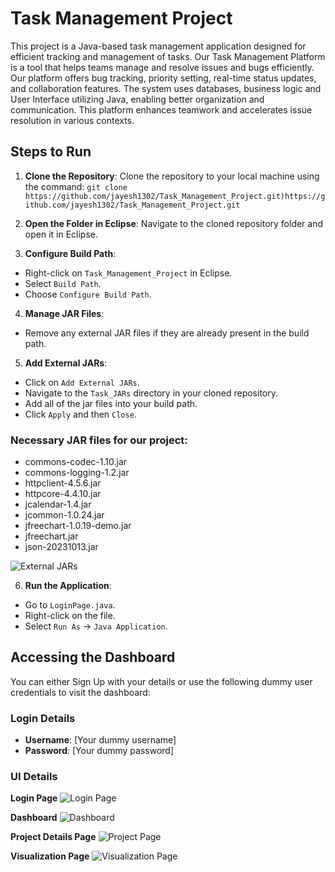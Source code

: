 # Task Management Project

This project is a Java-based task management application designed for efficient tracking and management of tasks. Our Task Management Platform is a tool that helps teams manage and resolve issues and bugs efficiently. Our platform offers bug tracking, priority setting, real-time status updates, and collaboration features. The system uses databases, business logic and User Interface utilizing Java, enabling better organization and communication. This platform enhances teamwork and accelerates issue resolution in various contexts.

## Steps to Run

1. **Clone the Repository**: 
   Clone the repository to your local machine using the command:
   ```git clone https://github.com/jayesh1302/Task_Management_Project.git)https://github.com/jayesh1302/Task_Management_Project.git```

2. **Open the Folder in Eclipse**: 
Navigate to the cloned repository folder and open it in Eclipse.

3. **Configure Build Path**:
- Right-click on `Task_Management_Project` in Eclipse.
- Select `Build Path`.
- Choose `Configure Build Path`.

4. **Manage JAR Files**:
- Remove any external JAR files if they are already present in the build path.

5. **Add External JARs**:
- Click on `Add External JARs`.
- Navigate to the `Task_JARs` directory in your cloned repository.
- Add all of the jar files into your build path.
- Click `Apply` and then `Close`.

### Necessary JAR files for our project: 

- commons-codec-1.10.jar
- commons-logging-1.2.jar
- httpclient-4.5.6.jar
- httpcore-4.4.10.jar
- jcalendar-1.4.jar
- jcommon-1.0.24.jar
- jfreechart-1.0.19-demo.jar
- jfreechart.jar
- json-20231013.jar

![External JARs](https://github.com/jayesh1302/Task_Management_Project/assets/46374452/607f5906-1907-47bc-99cc-c4518e89b4a5)

6. **Run the Application**:
- Go to `LoginPage.java`.
- Right-click on the file.
- Select `Run As` -> `Java Application`.

## Accessing the Dashboard

You can either Sign Up with your details or use the following dummy user credentials to visit the dashboard:

### Login Details
- **Username**: [Your dummy username]
- **Password**: [Your dummy password]

### UI Details
**Login Page**
![Login Page](https://github.com/jayesh1302/Task_Management_Project/assets/46374452/636e9041-092f-4618-81f3-f1b204016720)

**Dashboard**
![Dashboard](https://github.com/jayesh1302/Task_Management_Project/assets/46374452/ef7b526d-22b1-4ff9-851d-c4a9b385a4ab)

**Project Details Page**
![Project Page](https://github.com/jayesh1302/Task_Management_Project/assets/46374452/4f5938a3-0b9a-49f7-a10f-1cd8d5325290)

**Visualization Page**
![Visualization Page](https://github.com/jayesh1302/Task_Management_Project/assets/46374452/2bdcdcbf-0dd9-4e6b-9ca1-634a4298e02f)


